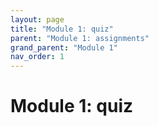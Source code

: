 ```yaml
---
layout: page
title: "Module 1: quiz"
parent: "Module 1: assignments"
grand_parent: "Module 1"
nav_order: 1
---
```



# Module 1: quiz